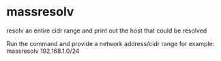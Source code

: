 # massresolv
resolv an entire cidr range and print out the host that could be resolved

Run the command and provide a network address/cidr range for example:
massresolv 192.168.1.0/24 
